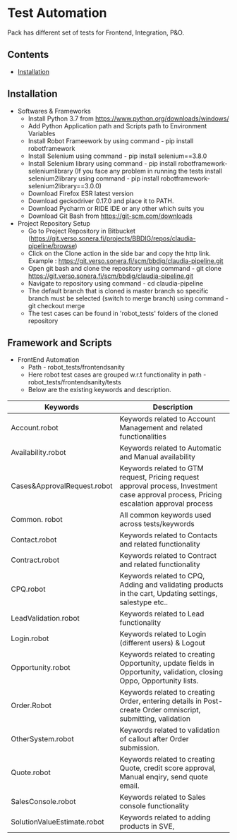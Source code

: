 # Test Automation
     
  Pack has different set of tests for Frontend, Integration, P&O.

## Contents

- [Installation](#installation)

## Installation
- Softwares & Frameworks
    - Install Python 3.7 from https://www.python.org/downloads/windows/
    - Add Python Application path and Scripts path to Environment Variables
    - Install Robot Frameework by using command - pip install robotframework
    - Install Selenium using command - pip install selenium==3.8.0
    - Install Selenium library using command -  pip install robotframework-seleniumlibrary (If you face any problem in running the tests install selenium2library using command - pip install robotframework-selenium2library==3.0.0)
    - Download Firefox ESR latest version
    - Download geckodriver 0.17.0 and place it to PATH.
    - Download Pycharm or RIDE IDE or any other which suits you
    - Download Git Bash from https://git-scm.com/downloads
- Project Repository Setup
    - Go to Project Repository in Bitbucket (https://git.verso.sonera.fi/projects/BBDIG/repos/claudia-pipeline/browse)
    - Click on the Clone action in the side bar and copy the http link. Example : https://git.verso.sonera.fi/scm/bbdig/claudia-pipeline.git
    - Open git bash and clone the repository using command - git clone https://git.verso.sonera.fi/scm/bbdig/claudia-pipeline.git
    - Navigate to repository using command - cd claudia-pipeline
    - The default branch that is cloned is master branch so specific branch must be selected (switch to merge branch) using command - git checkout merge
    - The test cases can be found in 'robot_tests' folders of the cloned repository 

## Framework and Scripts
- FrontEnd Automation
    - Path - robot_tests/frontendsanity
    - Here robot test cases are grouped w.r.t functionality in path - robot_tests/frontendsanity/tests
    - Below are the existing keywords and description.
    
| Keywords                    | Description                                                                                                                               |
|-----------------------------|-------------------------------------------------------------------------------------------------------------------------------------------|
| Account.robot               | Keywords related to Account Management and related functionalities                                                                        |
| Availability.robot          | Keywords related to Automatic and Manual availability                                                                                     |
| Cases&ApprovalRequest.robot | Keywords related to GTM request, Pricing request approval process, Investment case approval process, Pricing escalation approval process  |
| Common. robot               | All common keywords used across tests/keywords                                                                                            |
| Contact.robot               | Keywords related to Contacts and related functionality                                                                                    |
| Contract.robot              | Keywords related to Contract and related functionality                                                                                    |
| CPQ.robot                   | Keywords related to CPQ, Adding and validating products in the cart, Updating settings, salestype etc..                                   |
| LeadValidation.robot        | Keywords related to Lead functionality                                                                                                    |
| Login.robot                 | Keywords related to Login (different users) & Logout                                                                                      |
| Opportunity.robot           | Keywords related to creating Opportunity, update fields in Opportunity, validation, closing Oppo, Opportunity lists.                      |
| Order.Robot                 | Keywords related to creating Order, entering details in Post-create Order omniscript, submitting, validation                              |
| OtherSystem.robot           | Keywords related to validation of callout after Order submission.                                                                         |
| Quote.robot                 | Keywords related to creating Quote, credit score approval, Manual enqiry, send quote email.                                               |
| SalesConsole.robot          | Keywords related to Sales console functionality                                                                                           |
| SolutionValueEstimate.robot | Keywords related to adding products in SVE,                                                                                               |